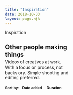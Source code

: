 ```yaml
---
title: "Inspiration"
date: 2018-10-03
layout: page.njk
---
```



<section id="videos" class="videos">
    <div class="intro">
      <div class="page-tag">Inspiration</div>
      <h1 class="page-title">Other people making things</h1>
      <h2 class="page-subtitle">Videos of creatives at work.</h2>
      <p class="page-desc">With a focus on process, not backstory. Simple shooting and editing preferred.</p>
      <div class="sort-options">
        Sort by:
        <button
          class="sort-option first"
          :class="{'active': sortedBy === 'date'}"
          @click="sortBy('date')"
        >
          Date added
        </button><!-- Keep comments here to remove space between buttons.
        --><button
          class="sort-option last"
          :class="{'active': sortedBy === 'duration'}"
          @click="sortBy('duration')"
        >
          Duration
        </button>
      </div>
    </div>
    <vid
      v-for="(video, index) in videos"
      :video="video"
    />
</section>


<script type="text/x-template" id="tpl-vid">
  <article class="vid">
    <a :href="`https://www.youtube.com/watch?v=${video.id}`">
      <div
        ref="thumb"
        class="thumb"
        :style="`background-image: url(/media/inspiration/${this.video.filename}.jpg)`""
        @mouseenter="onMouseenter"
        @mouseleave="onMouseleave"
        @mousemove="onMousemove"
      >
        <div class="duration">{{ video.duration }}</div>
        <div
          v-if="isScrubbing"
          class="thumb-preview"
          :style="`
            background-image: url(/media/inspiration/${this.video.filename}-sprite.jpg);
            background-position: ${imgNum * 240}px 0;
          `"
        />
      </div>
    </a>
    <div class="details">
      <a :href="`https://www.youtube.com/watch?v=${video.id}`">
        <h3 class="title">
          {{ video.customTitle }}
        </h3>
      </a>
    </div>
  </article>
</script>

<style>

:root {
  --vid-width: 240px;
  --vid-height: 135px;
}

.intro {
  margin-bottom: 16px;
}

.vid {
  margin-bottom: 32px;
}

.thumb {
  position: relative;
  display: block;
  height: 240px;
  margin-bottom: 8px;
  margin-left: calc(var(--gutter) * -1);
  margin-right: calc(var(--gutter) * -1);
  background-size: cover;
}

.thumb-preview {
  width: var(--vid-width);
  height: var(--vid-height);
  border-radius: var(--border-radius);
  background-size: cover;
}

.details a {
  color: var(--color);
}

.duration {
  position: absolute;
  right: 4px;
  bottom: 4px;
  padding: 1px 4px 2px;
  color: white;
  background-color: #000;
  font-weight: 700;
  font-size: 1rem;
  border-radius: var(--border-radius);
}

.title {
  margin: 0;
}

.page-title {
  margin-bottom: 0;
}

.sort-options {
  font-weight: 600;
}

.sort-option {
  padding: 6px 12px;
  margin: 0;
  font-weight: 600;
  border: 1px solid var(--border-color);
  border-radius: var(--border-radius);
  background-color: transparent;
  text-decoration: none; /* Removes underlines on <a> buttons */
  cursor: pointer;
  appearance: none;
  user-select: none;
  -webkit-tap-highlight-color: transparent;
  outline: none;
}

.sort-option.first {
  border-top-right-radius: 0;
  border-bottom-right-radius: 0;
}

.sort-option.last {
  position: relative;
  left: -1px;
  border-top-left-radius: 0;
  border-bottom-left-radius: 0;
}

.sort-option:hover,
.sort-option:focus {
  background-color: #eee;
}

.sort-option:active {
  color: var(--color);
}

.sort-option.active,
.sort-option.active:focus {
  background-color: #ddd;
}


@media (min-width: 520px) {
  .intro {
    margin-bottom: 0;
  }

  .page-title {
    font-size: 1.25rem;
  }

  .page-subtitle {
    margin-top: 4px;
    margin-bottom: 1px;
    font-weight: normal;
    font-size: 0.875rem;
  }

  .page-desc {
    margin-top: 0;
    font-size: 0.875rem;
  }

  .sort-options {
    font-size: 0.75rem;
  }

  .sort-option {
    padding: 4px 8px;
    font-size: 0.75rem;
  }

  .videos {
    display: grid;
    grid-template-columns: repeat(auto-fill, var(--vid-width));
    grid-column-gap: 24px;
    grid-row-gap: 24px;
  }

  .vid {
    width: var(--vid-width);
    height: var(--vid-height);
  }

  .thumb {
    width: var(--vid-width);
    height: var(--vid-height);
    border-radius: var(--border-radius);
    margin-left: 0;
    margin-right: 0;
  }

  .title {
    font-size: 0.875rem;
    font-weight: 700;
  }

  .duration {
      font-size: 0.75rem;
  }
}
</style>

<script src="/js/axios.min.js"></script>
<script src="/js/vue.min.js"></script>

<script>


const previewFrameCount = 20;

Vue.component('vid', {
  template: '#tpl-vid',

  props: {
    video: Object,
  },

  data() {
    return {
      frameQueued: false,

      isScrubbing: false,
      thumbX: null,
      thumbWidth: null,
      mouseX: null,
      mouseThumbX: null,
    };
  },

  computed: {
    imgNum() {
      if (this.isScrubbing) {
        let scrubPercent = (this.mouseX - this.thumbX) / this.thumbWidth;
        return (Math.floor(
          (scrubPercent * 100) /
          (100 / previewFrameCount) + 1)
        );
      } else {
        return 1;
      }
    },
  },

  mounted() {
    this.saveThumbDims();
  },

  methods: {
    // Save thumbnail x position and width to data obj
    saveThumbDims() {
      const domRect = this.$refs.thumb.getBoundingClientRect();
      this.thumbX = domRect.x;
      this.thumbWidth = domRect.width;
    },
    onMouseenter(e) {
      this.saveThumbDims();
      this.mouseX = e.pageX;
      this.isScrubbing = true;
    },
    onMouseleave(e) {
      this.isScrubbing = false;
    },
    onMousemove(e) {
      if (!this.frameQueued) {
        this.frameQueued = true;
        requestAnimationFrame(this.updateMouseX.bind(this,e))
      }
    },
    updateMouseX(e) {
      this.frameQueued = false;
      this.mouseX = e.pageX;
    }
  },

});

function strToSeconds(str) {
  let seconds = 0;
  const splits = str.split(':');
  const splitsLen = splits.length;
  seconds = parseInt(splits[splitsLen - 1]);
  // Minutes
  if (splitsLen >= 2) {
    seconds += parseInt(splits[splitsLen - 2], 10) * 60;
  }
  // Hours
  if (splitsLen >= 3) {
    seconds += parseInt(splits[splitsLen - 3], 10) * 3600;
  }
  return seconds;
}

new Vue({
  el: '#videos',

  data() {
    return {
      videos: [],
      sortedBy: 'date',
    };
  },

  watch: {
    sortedBy(newVal) {
      if (newVal === 'date') {
        this.videos.sort((a, b) => {
          return (new Date(a.dateAdded).getTime() > new Date(b.dateAdded).getTime() ? -1 : 1);
        })
      } else if (newVal === 'duration') {
        this.videos.sort((a, b) => {
          return (strToSeconds(b.duration) > strToSeconds(a.duration) ? -1 : 1);
        })
      }
    },
  },

  mounted() {
    axios.get('/data/inspiration-videos.json')
    .then((response) => {
      this.videos = response.data;
    })
    .catch((error) => {
      console.log(error);
    })
  },

  methods: {
    sortBy(field) {
      this.sortedBy = field;
    },
  }
});
</script>

